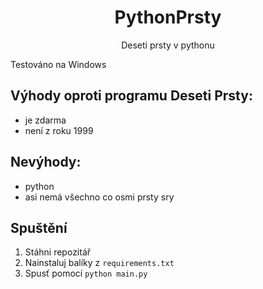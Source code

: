 <div align="center"><h1>PythonPrsty</h1>
Deseti prsty v pythonu
</div>

Testováno na Windows

## Výhody oproti programu Deseti Prsty:
- je zdarma
- není z roku 1999

## Nevýhody:
- python
- asi nemá všechno co osmi prsty sry

## Spuštění
1. Stáhni repozitář
2. Nainstaluj balíky z `requirements.txt`
3. Spusť pomocí `python main.py`
